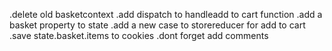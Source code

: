 .delete old basketcontext
.add dispatch to handleadd to cart function
.add a basket property to state
.add a new case to storereducer for add to cart
.save state.basket.items to cookies
.dont forget add comments